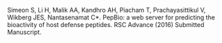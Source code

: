Simeon S, Li H, Malik AA, Kandhro AH, Piacham T, Prachayasittikul V, Wikberg JES, Nantasenamat C*. PepBio: a web server for predicting the bioactivity of host defense peptides. RSC Advance (2016) Submitted Manuscript.
